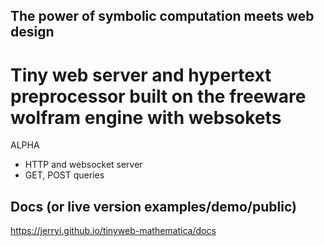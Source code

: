 ## The power of symbolic computation meets web design
# Tiny web server and hypertext preprocessor built on the freeware wolfram engine with websokets

ALPHA 

* HTTP and websocket server
* GET, POST queries

Docs (or live version examples/demo/public)
----------
https://jerryi.github.io/tinyweb-mathematica/docs
